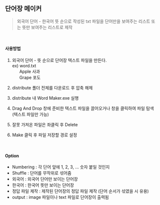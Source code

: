 ## 단어장 메이커  
> 외국어 단어 - 한국어 뜻 순으로 작성된 txt 파일을 단어만을 보여주는 리스트 또는 뜻만 보여주는 리스트로 제작  

<br>
    
#### 사용방법
1. 외국어 단어 - 뜻 순으로 단어장 텍스트 파일을 만든다.  
ex) word.txt  
&nbsp;&nbsp;&nbsp;&nbsp;&nbsp; Apple 사과  
&nbsp;&nbsp;&nbsp;&nbsp;&nbsp; Grape 포도

2. distribute 폴더 전체를 다운로드 후 압축 해제
3. distribute 내 Word Maker.exe 실행
4. Drag And Drop 창에 준비한 텍스트 파일을 끌어오거나 창을 클릭하여 파일 탐색 (텍스트 파일만 가능)
5. 잘못 가져온 파일은 좌클릭 후 Delete
6. Make 클릭 후 파일 저장할 경로 설정

<br>

#### Option
- Numbering : 각 단어 앞에 1, 2, 3, ... 숫자 붙일 것인지
- Shuffle : 단어를 무작위로 섞어줌
- 외국어 : 외국어 단어만 보이는 단어장
- 한국어 : 한국어 뜻만 보이는 단어장
- 정답 파일 제작 : 제작된 단어장의 정답 파일 제작 (단어 순서가 섞였을 시 유용)
- output : image 파일이나 text 파일로 단어장이 출력됨